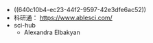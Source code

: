- ((640c10b4-ec23-44f2-9597-42e3dfe6ac52))
- 科研通： https://www.ablesci.com/
- sci-hub
	- Alexandra Elbakyan